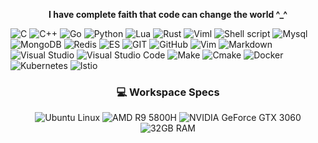 <p align="center"><b> I have complete faith that code can change the world ^_^ </b></p>

![C](https://img.shields.io/badge/C-00599C?style=for-the-badge&logo=c&logoColor=white)
![C++](https://img.shields.io/badge/C%2B%2B-00599C?style=for-the-badge&logo=c%2B%2B&logoColor=white)
![Go](https://img.shields.io/badge/Go-00ADD8?style=for-the-badge&logo=go&logoColor=white)
![Python](https://img.shields.io/badge/Python-14354C?style=for-the-badge&logo=python&logoColor=white)
![Lua](https://img.shields.io/badge/Lua-2C2D72?style=for-the-badge&logo=lua&logoColor=white)
![Rust](https://img.shields.io/badge/Rust-FF8290?style=for-the-badge&logo=rust&logoColor=white)
![Viml](https://img.shields.io/badge/Viml-9D2DF2?style=for-the-badge&logo=vim&logoColor=white)
![Shell script](https://img.shields.io/badge/Shell_Script-621411?style=for-the-badge&logo=gnu-bash&logoColor=white)
![Mysql](https://img.shields.io/badge/Mysql-316192?style=for-the-badge&logo=mysql&logoColor=white)
![MongoDB](https://img.shields.io/badge/MongoDB-516191?style=for-the-badge&logo=mongodb&logoColor=white)
![Redis](https://img.shields.io/badge/Redis-318192?style=for-the-badge&logo=redis&logoColor=white)
![ES](https://img.shields.io/badge/Elasticsearch-316892?style=for-the-badge&logo=elasticsearch&logoColor=white)
![GIT](https://img.shields.io/badge/GIT-E44C30?style=for-the-badge&logo=git&logoColor=white "My main version control system")
![GitHub](https://img.shields.io/badge/GitHub-134234?style=for-the-badge&logo=github&logoColor=white)
![Vim](https://img.shields.io/badge/NeoVim-E34F8?style=for-the-badge&logo=neovim&logoColor=white)
![Markdown](https://img.shields.io/badge/Markdown-793842?style=for-the-badge&logo=markdown&logoColor=white)
![Visual Studio](https://img.shields.io/badge/Visual_Studio-115ACC?style=for-the-badge&logo=visual-studio&logoColor=white)
![Visual Studio Code](https://img.shields.io/badge/Visual_Studio_Code-007ACC?style=for-the-badge&logo=visual-studio-code&logoColor=white)
![Make](https://img.shields.io/badge/Make-1F425F?style=for-the-badge&logo=make&logoColor=white)
![Cmake](https://img.shields.io/badge/CMake-064F8C?style=for-the-badge&logo=cmake&logoColor=white)
![Docker](https://img.shields.io/badge/Docker-2496ED?style=for-the-badge&logo=docker&logoColor=white)
![Kubernetes](https://img.shields.io/badge/kubernetes-1F925F?style=for-the-badge&logo=kubernetes&logoColor=white)
![Istio](https://img.shields.io/badge/Istio-1F429F?style=for-the-badge&logo=istio&logoColor=white)

<h3 align="center"> 💻 Workspace Specs </h3>
<p align="center">
    <img alt="Ubuntu Linux" src="https://img.shields.io/badge/Ubuntu-0078D6?style=for-the-badge&logo=Ubuntu&logoColor=white">
    <img alt="AMD R9 5800H" src="https://img.shields.io/badge/AMD_R9_5800H-0071C5?style=for-the-badge&logo=amd&logoColor=white">
    <img alt="NVIDIA GeForce GTX 3060" src="https://img.shields.io/badge/NVIDIA-GTX3060-76B900?style=for-the-badge&logo=nvidia&logoColor=white">
    <img alt="32GB RAM" src="https://img.shields.io/badge/RAM-32GB-121003?style=for-the-badge&logo=ram&logoColor=white">
</p>
